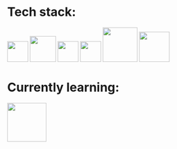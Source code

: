 
# Tech stack:


<img src="https://upload.wikimedia.org/wikipedia/commons/6/6a/JavaScript-logo.png" width="48"> <img src="https://upload.wikimedia.org/wikipedia/commons/a/a7/React-icon.svg" width="60">
<img src="https://upload.wikimedia.org/wikipedia/commons/6/61/HTML5_logo_and_wordmark.svg" width="48">
<img src="https://upload.wikimedia.org/wikipedia/commons/d/d5/CSS3_logo_and_wordmark.svg" width="48">
<img src="https://upload.wikimedia.org/wikipedia/commons/e/eb/MongoDB_Logo.png" width="80">
<img src="https://upload.wikimedia.org/wikipedia/commons/d/d9/Node.js_logo.svg" width="70">



# Currently learning:
<img src="https://upload.wikimedia.org/wikipedia/commons/a/af/Logo_of_Hugo_the_static_website_generator.svg" width="90">



